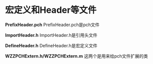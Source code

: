 宏定义和Header等文件
=================

**PrefixHeader.pch**
PrefixHeader.pch是pch文件

**ImportHeader.h**
ImportHeader.h是引用头文件

**DefineHeader.h**
DefineHeader.h是宏定义文件

**WZZPCHExtern.h/WZZPCHExtern.m**
这两个是用来给pch文件扩展的类

